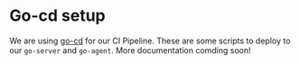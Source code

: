 # Go-cd setup

We are using [go-cd](https://docs.go.cd/current/) for our CI Pipeline. These are some scripts to deploy to our `go-server` and `go-agent`. More documentation comding soon!
